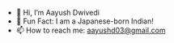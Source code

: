 - 👋 Hi, I’m Aayush Dwivedi
- 👀 Fun Fact: I am a Japanese-born Indian!
- 📫 How to reach me: aayushd03@gmail.com 

<!---
aayushdwids/aayushdwids is a ✨ special ✨ repository because its `README.md` (this file) appears on your GitHub profile.
You can click the Preview link to take a look at your changes.
--->
